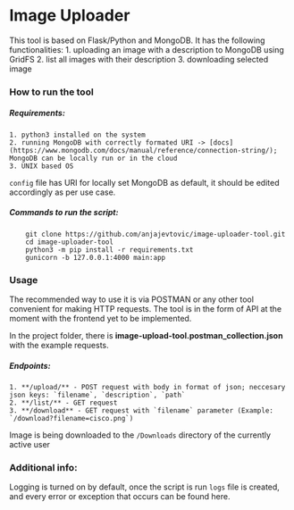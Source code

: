 # Image Uploader 

This tool is based on Flask/Python and MongoDB. It has the following functionalities:
    1. uploading an image with a description to MongoDB using GridFS
    2. list all images with their description
    3. downloading selected image

### How to run the tool

##### Requirements:
    1. python3 installed on the system
    2. running MongoDB with correctly formated URI -> [docs](https://www.mongodb.com/docs/manual/reference/connection-string/); MongoDB can be locally run or in the cloud
    3. UNIX based OS

`config` file has URI for locally set MongoDB as default, it should be edited accordingly as per use case.

##### Commands to run the script:
```
    git clone https://github.com/anjajevtovic/image-uploader-tool.git
    cd image-uploader-tool
    python3 -m pip install -r requirements.txt
    gunicorn -b 127.0.0.1:4000 main:app
```

### Usage

The recommended way to use it is via POSTMAN or any other tool convenient for making HTTP requests. The tool is in the form of API at the moment with the frontend yet to be implemented.

In the project folder, there is **image-upload-tool.postman_collection.json** with the example requests.

##### Endpoints:
    1. **/upload/** - POST request with body in format of json; neccesary json keys: `filename`, `description`, `path`
    2. **/list/** - GET request
    3. **/download** - GET request with `filename` parameter (Example: `/download?filename=cisco.png`)

Image is being downloaded to the `/Downloads` directory of the currently active user

### Additional info:

Logging is turned on by default, once the script is run `logs` file is created, and every error or exception that occurs can be found here.